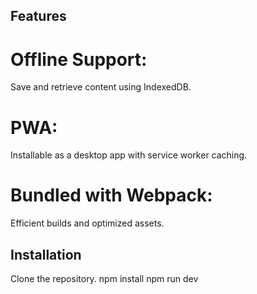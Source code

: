 ## Features
# Offline Support:
Save and retrieve content using IndexedDB.
# PWA:
Installable as a desktop app with service worker caching.
# Bundled with Webpack:
Efficient builds and optimized assets.
## Installation
Clone the repository.
npm install
npm run dev
